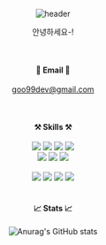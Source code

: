 <div align=center>

![header](https://capsule-render.vercel.app/api?type=slice&color=70b3dc&height=200&section=header&text=Hello!%20&fontAlign=70&rotate=13&fontAlignY=38&desc=goojin's%20GitHub&descAlign=90.&descAlignY=44)

안녕하세요-!

<br/>

#### 📮 Email 📮

goo99dev@gmail.com

<br/>

#### ⚒️ Skills ⚒️

<img src="https://img.shields.io/badge/Spring-white?style=flat&logo=Spring&logoColor=6DB33F"/>
<img src="https://img.shields.io/badge/SpringBoot-white?style=flat&logo=SpringBoot&logoColor=6DB33F"/>
<img src="https://img.shields.io/badge/Gradle-white?style=flat&logo=Gradle&logoColor=02303A"/>
<img src="https://img.shields.io/badge/Java-white?style=flat&logo=OpenJDK&logoColor=000000"/>

<br/>

<img src="https://img.shields.io/badge/MySQL-white?style=flat&logo=mysql&logoColor=4479A1"/>
<img src="https://img.shields.io/badge/MariaDB-white?style=flat&logo=MariaDB&logoColor=003545"/>
<img src="https://img.shields.io/badge/MongoDB-white?style=flat&logo=mongodb&logoColor=47A248"/>
<br/><br/>

<img src="https://img.shields.io/badge/AWS-white?style=flat&logo=AmazonWebServices&logoColor=232F3E"/>
<img src="https://img.shields.io/badge/EC2-white?style=flat&logo=AmazonEC2&logoColor=FF9900"/>
<img src="https://img.shields.io/badge/RDS-white?style=flat&logo=AmazonRDS&logoColor=527FFF"/>
<img src="https://img.shields.io/badge/S3-white?style=flat&logo=AmazonS3&logoColor=569A31"/>

<br/>

<br/>

#### 📈 Stats 📈

![Anurag's GitHub stats](https://github-readme-stats.vercel.app/api?username=jgoo99&show_icons=true&theme=nord)


</div>
